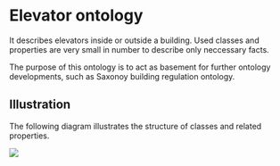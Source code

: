 # Elevator ontology

It describes elevators inside or outside a building. Used classes and properties are very small in number to describe only neccessary facts.

The purpose of this ontology is to act as basement for further ontology developments, such as Saxonoy building regulation ontology.

## Illustration

The following diagram illustrates the structure of classes and related properties.

![](https://rawgit.com/AKSW/leds-asp-f-ontologies/master/ontologies/elevator/diagram.svg)
